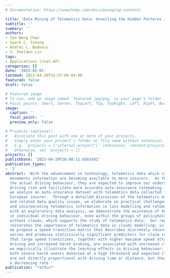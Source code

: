 ```yaml
---
# Documentation: https://wowchemy.com/docs/managing-content/

title: 'Data Mining of Telematics Data: Unveiling the Hidden Patterns in Driving Behaviour'
subtitle: ''
summary: ''
authors:
- Ian Weng Chan
- Spark C. Tseung
- Andrei L. Badescu
- X. Sheldon Lin
tags:
- Applications (stat.AP)
categories: []
date: '2023-01-01'
lastmod: 2023-04-20T15:37:04-04:00
featured: false
draft: false

# Featured image
# To use, add an image named `featured.jpg/png` to your page's folder.
# Focal points: Smart, Center, TopLeft, Top, TopRight, Left, Right, BottomLeft, Bottom, BottomRight.
image:
  caption: ''
  focal_point: ''
  preview_only: false

# Projects (optional).
#   Associate this post with one or more of your projects.
#   Simply enter your project's folder or file name without extension.
#   E.g. `projects = ["internal-project"]` references `content/project/deep-learning/index.md`.
#   Otherwise, set `projects = []`.
projects: []
publishDate: '2023-04-20T20:08:11.656549Z'
publication_types:
- '2'
abstract: 'With the advancement in technology, telematics data which capture vehicle
  movements information are becoming available to more insurers.  As these data capture
  the actual driving behaviour, they are expected to improve our understanding of
  driving risk and facilitate more accurate auto-insurance ratemaking.  In this paper,
  we analyze an auto-insurance dataset with telematics data collected from a major
  European insurer.  Through a detailed discussion of the telematics data structure
  and related data quality issues, we elaborate on practical challenges in processing
  and incorporating telematics information in loss modelling and ratemaking.  Then,
  with an exploratory data analysis, we demonstrate the existence of heterogeneity
  in individual driving behaviour, even within the groups of policyholders with and
  without claims, which supports the study of telematics data.  Our regression analysis
  reiterates the importance of telematics data in claims modelling; in particular,
  we propose a speed transition matrix that describes discretely recorded speed time
  series and produces statistically significant predictors for claim counts.  We conclude
  that large speed transitions, together with higher maximum speed attained, nighttime
  driving and increased harsh braking, are associated with increased claim counts.  Moreover,
  we empirically illustrate the learning effects in driving behaviour: we show that
  both severe harsh events detected at a high threshold and expected claim counts
  are not directly proportional with driving time or distance, but they increase at
  a decreasing rate.'
publication: '*arXiv*'
---
```

